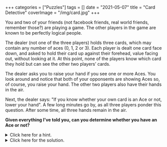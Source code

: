 +++
categories = ["Puzzles"]
tags = []
date = "2021-05-07"
title = "Card Detective"
coverImage = "/img/card.jpg"
+++

You and two of your friends (not facebook friends, real world friends, remember those?) are playing a game. The other players in the game are known to be perfectly logical people.

<!--more-->

The dealer (not one of the three players) holds three cards, which may contain any number of aces (0, 1, 2 or 3). Each player is dealt one card face down, and asked to hold their card up against their forehead, value facing out, without looking at it. At this point, none of the players know which card they hold but can see the other two players’ cards. 

The dealer asks you to raise your hand if you see one or more Aces. You look around and notice that both of your opponsents are showing Aces so, of course, you raise your hand. The other two players also have their hands in the air. 

Next, the dealer says: "If you know whether your own card is an Ace or not, lower your hand". A few long minutes go by, as all three players ponder this question. After some time, all three hands remain in the air.

**Given everything I’ve told you, can you determine whether you have an Ace or not?**

<details>
<summary>Click here for a hint.</summary>

The solution to this puzzle involves indirect thinking, in the sense that it requires you to reach a conclusion based on other people’s inability to reach a conclusion. 
</details>

<details>
<summary>Click here for the solution.</summary>

Let’s call the three players A (that's you), B, and C. Player B’s hand is in the air because he sees at least one ace – player C’s card. Now let’s imagine that you hold some card other an ace. Player B will reason as follows:

Player C’s hand is in the air so she sees an ace but it can’t be A’s card because I (player B) can see that player A’s card is not an ace. Therefore, player C must be looking at my ace.

Player C can make a symmetric argument (if A doesn’t have an ace, then B must be looking at my ace). Thus, if you don’t hold an ace, with a moment of thought it will be obvious to hyper-logical players B and C that they hold aces and their hands will go down in short order. The fact that they don’t reach that conclusion, after some time, suggests that you must be holding an ace.
</details>

